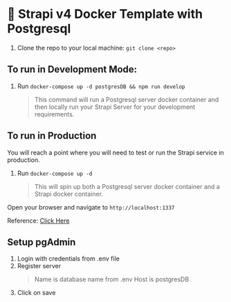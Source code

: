 # 🚀 Strapi v4 Docker Template with Postgresql

1. Clone the repo to your local machine: `git clone <repo>`

## To run in Development Mode:

1. Run `docker-compose up -d postgresDB && npm run develop`
   > This command will run a Postgresql server docker container and then locally run your Strapi Server for your development requirements.

## To run in Production

You will reach a point where you will need to test or run the Strapi service in production.

1. Run `docker-compose up -d`
   > This will spin up both a Postgresql server docker container and a Strapi docker container.

Open your browser and navigate to `http://localhost:1337`

Reference: [Click Here](https://blog.dehlin.dev/docker-with-strapi-v4)


## Setup pgAdmin

1. Login with credentials from .env file
2. Register server
    > Name is database name from .env
    > Host is postgresDB
3. Click on save